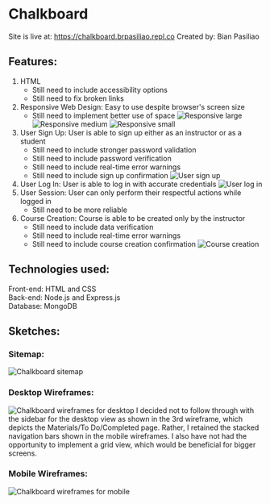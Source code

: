# Chalkboard 
Site is live at: https://chalkboard.brpasiliao.repl.co
Created by: Bian Pasiliao 

## Features:
1. HTML
   - Still need to include accessibility options
   - Still need to fix broken links
2. Responsive Web Design: Easy to use despite browser's screen size
   - Still need to implement better use of space
![Responsive large](https://raw.githubusercontent.com/brpasiliao/chalkboard/master/sketches/responsive_lar.png)
![Responsive medium](https://raw.githubusercontent.com/brpasiliao/chalkboard/master/sketches/responsive_med.png)
![Responsive small](https://raw.githubusercontent.com/brpasiliao/chalkboard/master/sketches/responsive_sma.png)
3. User Sign Up: User is able to sign up either as an instructor or as a student
   - Still need to include stronger password validation
   - Still need to include password verification
   - Still need to include real-time error warnings
   - Still need to include sign up confirmation
![User sign up](https://raw.githubusercontent.com/brpasiliao/chalkboard/master/sketches/sign_up.png)
4. User Log In: User is able to log in with accurate credentials
![User log in](https://raw.githubusercontent.com/brpasiliao/chalkboard/master/sketches/log_in.png)
5. User Session: User can only perform their respectful actions while logged in
   - Still need to be more reliable
6. Course Creation: Course is able to be created only by the instructor
   - Still need to include data verification
   - Still need to include real-time error warnings
   - Still need to include course creation confirmation
![Course creation](https://raw.githubusercontent.com/brpasiliao/chalkboard/master/sketches/course_creation.png)


## Technologies used:
Front-end: HTML and CSS <br>
Back-end: Node.js and Express.js <br>
Database: MongoDB

## Sketches:
### Sitemap:
![Chalkboard sitemap](https://raw.githubusercontent.com/brpasiliao/chalkboard/master/sketches/sitemap.jpg)
### Desktop Wireframes:
![Chalkboard wireframes for desktop](https://raw.githubusercontent.com/brpasiliao/chalkboard/master/sketches/desktop_wireframes.jpg)
I decided not to follow through with the sidebar for the desktop view as shown in the 3rd wireframe, which depicts the Materials/To Do/Completed page. Rather, I retained the stacked navigation bars shown in the mobile wireframes. I also have not had the opportunity to implement a grid view, which would be beneficial for bigger screens.
### Mobile Wireframes:
![Chalkboard wireframes for mobile](https://raw.githubusercontent.com/brpasiliao/chalkboard/master/sketches/mobile_wireframes.jpg)
